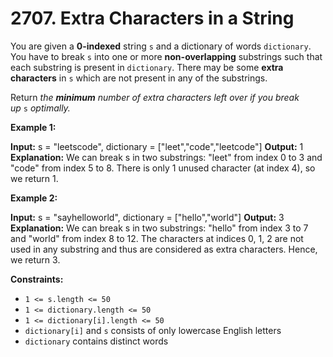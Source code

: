 # 2707. Extra Characters in a String

You are given a **0-indexed** string `s` and a dictionary of words `dictionary`. You have to break `s` into one or more **non-overlapping** substrings such that each substring is present in `dictionary`. There may be some **extra characters** in `s` which are not present in any of the substrings.

Return _the **minimum** number of extra characters left over if you break up_ `s` _optimally._

**Example 1:**

**Input:** s = "leetscode", dictionary = ["leet","code","leetcode"]
**Output:** 1
**Explanation:** We can break s in two substrings: "leet" from index 0 to 3 and "code" from index 5 to 8. There is only 1 unused character (at index 4), so we return 1.

**Example 2:**

**Input:** s = "sayhelloworld", dictionary = ["hello","world"]
**Output:** 3
**Explanation:** We can break s in two substrings: "hello" from index 3 to 7 and "world" from index 8 to 12. The characters at indices 0, 1, 2 are not used in any substring and thus are considered as extra characters. Hence, we return 3.

**Constraints:**

- `1 <= s.length <= 50`
- `1 <= dictionary.length <= 50`
- `1 <= dictionary[i].length <= 50`
- `dictionary[i]` and `s` consists of only lowercase English letters
- `dictionary` contains distinct words
